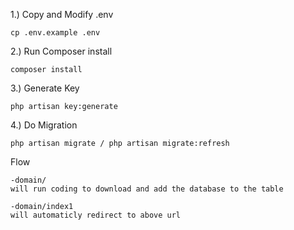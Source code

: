 1.) Copy and Modify .env
```
cp .env.example .env
```

2.) Run Composer install
```
composer install
```

3.) Generate Key
```
php artisan key:generate
```

4.) Do Migration
```
php artisan migrate / php artisan migrate:refresh
```
Flow
```
-domain/
will run coding to download and add the database to the table

-domain/index1
will automaticly redirect to above url
```

